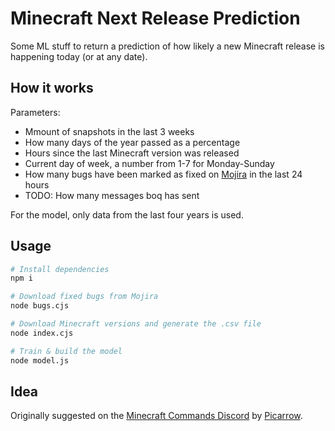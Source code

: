 # Minecraft Next Release Prediction

Some ML stuff to return a prediction of how likely a new Minecraft release is happening today (or at any date).

## How it works

Parameters:
- Mmount of snapshots in the last 3 weeks
- How many days of the year passed as a percentage
- Hours since the last Minecraft version was released
- Current day of week, a number from 1-7 for Monday-Sunday
- How many bugs have been marked as fixed on [Mojira](https://bugs.mojang.com) in the last 24 hours
- TODO: How many messages boq has sent

For the model, only data from the last four years is used.

## Usage

```bash
# Install dependencies
npm i

# Download fixed bugs from Mojira
node bugs.cjs

# Download Minecraft versions and generate the .csv file
node index.cjs

# Train & build the model
node model.js
```

## Idea

Originally suggested on the [Minecraft Commands Discord](https://discord.gg/QAFXFtZ) by [Picarrow](https://discord.com/channels/154777837382008833/1194713988068540466).

